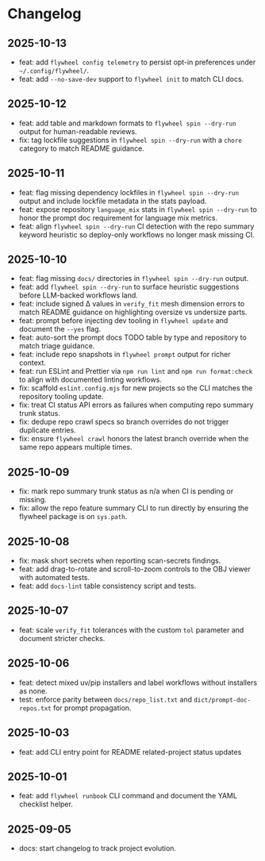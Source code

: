 # Changelog
## 2025-10-13
- feat: add `flywheel config telemetry` to persist opt-in preferences under
  `~/.config/flywheel/`.
- feat: add `--no-save-dev` support to `flywheel init` to match CLI docs.
## 2025-10-12
- feat: add table and markdown formats to `flywheel spin --dry-run` output for
  human-readable reviews.
- fix: tag lockfile suggestions in `flywheel spin --dry-run` with a `chore`
  category to match README guidance.
## 2025-10-11
- feat: flag missing dependency lockfiles in `flywheel spin --dry-run` output and
  include lockfile metadata in the stats payload.
- feat: expose repository `language_mix` stats in `flywheel spin --dry-run` to
  honor the prompt doc requirement for language mix metrics.
- feat: align `flywheel spin --dry-run` CI detection with the repo summary
  keyword heuristic so deploy-only workflows no longer mask missing CI.
## 2025-10-10
- feat: flag missing `docs/` directories in `flywheel spin --dry-run` output.
- feat: add `flywheel spin --dry-run` to surface heuristic suggestions before
  LLM-backed workflows land.
- feat: include signed Δ values in `verify_fit` mesh dimension errors to match
  README guidance on highlighting oversize vs undersize parts.
- feat: prompt before injecting dev tooling in `flywheel update` and document
  the `--yes` flag.
- feat: auto-sort the prompt docs TODO table by type and repository to match
  triage guidance.
- feat: include repo snapshots in `flywheel prompt` output for richer context.
- feat: run ESLint and Prettier via `npm run lint` and `npm run format:check`
  to align with documented linting workflows.
- fix: scaffold `eslint.config.mjs` for new projects so the CLI matches the
  repository tooling update.
- fix: treat CI status API errors as failures when computing repo summary trunk
  status.
- fix: dedupe repo crawl specs so branch overrides do not trigger duplicate
  entries.
- fix: ensure `flywheel crawl` honors the latest branch override when the same
  repo appears multiple times.
## 2025-10-09
- fix: mark repo summary trunk status as n/a when CI is pending or missing.
- fix: allow the repo feature summary CLI to run directly by ensuring the flywheel package is on
  `sys.path`.

## 2025-10-08
- fix: mask short secrets when reporting scan-secrets findings.
- feat: add drag-to-rotate and scroll-to-zoom controls to the OBJ viewer with
  automated tests.
- feat: add `docs-lint` table consistency script and tests.

## 2025-10-07
- feat: scale `verify_fit` tolerances with the custom `tol` parameter and
  document stricter checks.

## 2025-10-06
- feat: detect mixed uv/pip installers and label workflows without installers as none.
- test: enforce parity between `docs/repo_list.txt` and `dict/prompt-doc-repos.txt` for prompt propagation.

## 2025-10-03
- feat: add CLI entry point for README related-project status updates

## 2025-10-01
- feat: add `flywheel runbook` CLI command and document the YAML checklist helper.

## 2025-09-05
- docs: start changelog to track project evolution.
